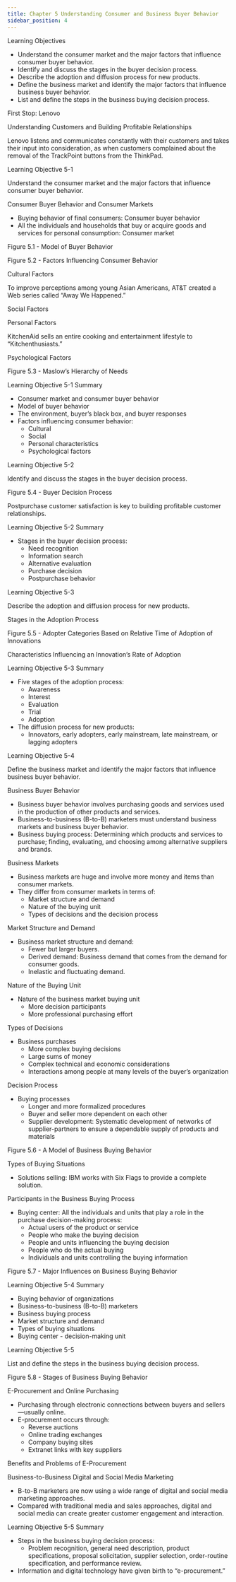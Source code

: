```yaml
---
title: Chapter 5 Understanding Consumer and Business Buyer Behavior
sidebar_position: 4
---
```


Learning Objectives
+ Understand the consumer market and the major factors that influence consumer buyer behavior.
+ Identify and discuss the stages in the buyer decision process.
+ Describe the adoption and diffusion process for new products.
+ Define the business market and identify the major factors that influence business buyer behavior.
+ List and define the steps in the business buying decision process.

First Stop: Lenovo

Understanding Customers and Building Profitable Relationships

Lenovo listens and communicates constantly with their customers and takes their input into consideration, as when customers complained about the removal of the TrackPoint buttons from the ThinkPad.

Learning Objective 5-1

Understand the consumer market and the major factors that influence consumer buyer behavior.

Consumer Buyer Behavior and Consumer Markets
- Buying behavior of final consumers: Consumer buyer behavior
- All the individuals and households that buy or acquire goods and services for personal consumption: Consumer market

Figure 5.1 - Model of Buyer Behavior

Figure 5.2 - Factors Influencing Consumer Behavior

Cultural Factors

To improve perceptions among young Asian Americans, AT&T created a Web series called “Away We Happened.”

Social Factors

Personal Factors

KitchenAid sells an entire cooking and entertainment lifestyle to “Kitchenthusiasts.”

Psychological Factors

Figure 5.3 - Maslow’s Hierarchy of Needs

Learning Objective 5-1 Summary
- Consumer market and consumer buyer behavior
- Model of buyer behavior
- The environment, buyer’s black box, and buyer responses
- Factors influencing consumer behavior:
  - Cultural
  - Social
  - Personal characteristics
  - Psychological factors

Learning Objective 5-2

Identify and discuss the stages in the buyer decision process.

Figure 5.4 - Buyer Decision Process

Postpurchase customer satisfaction is key to building profitable customer relationships.

Learning Objective 5-2 Summary
- Stages in the buyer decision process:
  - Need recognition
  - Information search
  - Alternative evaluation
  - Purchase decision
  - Postpurchase behavior

Learning Objective 5-3

Describe the adoption and diffusion process for new products.

Stages in the Adoption Process

Figure 5.5 - Adopter Categories Based on Relative Time of Adoption of Innovations

Characteristics Influencing an Innovation’s Rate of Adoption

Learning Objective 5-3 Summary
- Five stages of the adoption process:
  - Awareness
  - Interest
  - Evaluation
  - Trial
  - Adoption
- The diffusion process for new products:
  - Innovators, early adopters, early mainstream, late mainstream, or lagging adopters

Learning Objective 5-4

Define the business market and identify the major factors that influence business buyer behavior.

Business Buyer Behavior
- Business buyer behavior involves purchasing goods and services used in the production of other products and services.
- Business-to-business (B-to-B) marketers must understand business markets and business buyer behavior.
- Business buying process: Determining which products and services to purchase; finding, evaluating, and choosing among alternative suppliers and brands.

Business Markets
- Business markets are huge and involve more money and items than consumer markets.
- They differ from consumer markets in terms of:
  - Market structure and demand
  - Nature of the buying unit
  - Types of decisions and the decision process

Market Structure and Demand
- Business market structure and demand:
  - Fewer but larger buyers.
  - Derived demand: Business demand that comes from the demand for consumer goods.
  - Inelastic and fluctuating demand.

Nature of the Buying Unit
- Nature of the business market buying unit
  - More decision participants
  - More professional purchasing effort

Types of Decisions
- Business purchases
  - More complex buying decisions
  - Large sums of money
  - Complex technical and economic considerations
  - Interactions among people at many levels of the buyer’s organization

Decision Process
- Buying processes
  - Longer and more formalized procedures
  - Buyer and seller more dependent on each other
  - Supplier development: Systematic development of networks of supplier-partners to ensure a dependable supply of products and materials

Figure 5.6 - A Model of Business Buying Behavior

Types of Buying Situations
- Solutions selling: IBM works with Six Flags to provide a complete solution.

Participants in the Business Buying Process
- Buying center: All the individuals and units that play a role in the purchase decision-making process:
  - Actual users of the product or service
  - People who make the buying decision
  - People and units influencing the buying decision
  - People who do the actual buying
  - Individuals and units controlling the buying information

Figure 5.7 - Major Influences on Business Buying Behavior

Learning Objective 5-4 Summary
- Buying behavior of organizations
- Business-to-business (B-to-B) marketers
- Business buying process
- Market structure and demand
- Types of buying situations
- Buying center - decision-making unit

Learning Objective 5-5

List and define the steps in the business buying decision process.

Figure 5.8 - Stages of Business Buying Behavior

E-Procurement and Online Purchasing
- Purchasing through electronic connections between buyers and sellers—usually online.
- E-procurement occurs through:
  - Reverse auctions
  - Online trading exchanges
  - Company buying sites
  - Extranet links with key suppliers

Benefits and Problems of E-Procurement

Business-to-Business Digital and Social Media Marketing
- B-to-B marketers are now using a wide range of digital and social media marketing approaches.
- Compared with traditional media and sales approaches, digital and social media can create greater customer engagement and interaction.

Learning Objective 5-5 Summary
- Steps in the business buying decision process:
  - Problem recognition, general need description, product specifications, proposal solicitation, supplier selection, order-routine specification, and performance review.
- Information and digital technology have given birth to “e-procurement.”